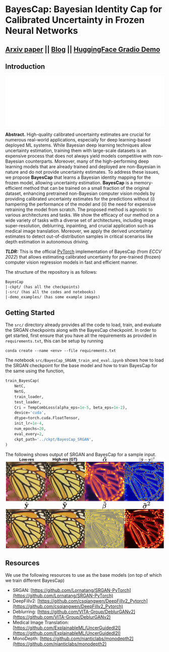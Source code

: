 # BayesCap: Bayesian Identity Cap for Calibrated Uncertainty in Frozen Neural Networks
## [Arxiv paper]() || [Blog]() || [HuggingFace Gradio Demo]()

## Introduction
![BayesCap teaser](./figs/BayesCap.gif)

**Abstract.** High-quality calibrated uncertainty estimates are crucial for numerous real-world applications, especially for deep learning-based deployed ML systems. While Bayesian deep learning techniques allow uncertainty estimation, training them with large-scale datasets is an expensive process that does not always yield models competitive with non-Bayesian counterparts. Moreover, many of the high-performing deep learning models that are already trained and deployed are non-Bayesian in nature and do not provide uncertainty estimates. 
To address these issues, we propose **BayesCap** that learns a Bayesian identity mapping for the frozen model, allowing uncertainty estimation. **BayesCap** is a memory-efficient method that can be trained on a small fraction of the original dataset, enhancing pretrained non-Bayesian computer vision models by providing calibrated uncertainty estimates for the predictions without (i) hampering the performance of the model and (ii) the need for expensive retraining the model from scratch. The proposed method is agnostic to various architectures and tasks. We show the efficacy of our method on a wide variety of tasks with a diverse set of architectures, including image super-resolution, deblurring, inpainting, and crucial application such as medical image translation. Moreover, 
we apply the derived uncertainty estimates to detect out-of-distribution samples in critical scenarios like depth estimation in autonomous driving.


***TLDR:*** This is the official [PyTorch](https://pytorch.org/) implementation of BayesCap (from *ECCV 2022*) that allows estimating calibrated uncertainty for pre-trained (frozen) computer vision regression models in fast and efficient manner.

The structure of the repository is as follows:
```
BayesCap
|-ckpt/ (has all the checkpoints)
|-src/ (has all the codes and notebooks)
|-demo_examples/ (has some example images)
```

## Getting Started

The `src/` directory already provides all the code to load, train, and evaluate the SRGAN checkpoints along with the BayesCap checkpoint. In order to get started, first ensure that you have all the requirements as provided in `requirements.txt`, this can be setup by running
```
conda create --name <env> --file requirements.txt
```

The notebook `src/BayesCap_SRGAN_train_and_eval.ipynb` shows how to load the SRGAN checkpoint for the base model and how to train BayesCap for the same using the function,
```python
train_BayesCap(
	NetC,
	NetG,
	train_loader,
	test_loader,
	Cri = TempCombLoss(alpha_eps=1e-5, beta_eps=1e-2),
	device='cuda',
	dtype=torch.cuda.FloatTensor,
	init_lr=1e-4,
	num_epochs=20,
	eval_every=2,
	ckpt_path='../ckpt/BayesCap_SRGAN',
)
```

The following shows output of SRGAN and BayesCap for a sample input.
![butterfly_srgan_bayescap](./figs/srgan_bayescap_buttefly.png)

## Resources

We use the following resources to use as the base models (on top of which we train different BayesCap)

- SRGAN: [https://github.com/Lornatang/SRGAN-PyTorch](https://github.com/Lornatang/SRGAN-PyTorch)
- DeepFillv2: [https://github.com/csqiangwen/DeepFillv2_Pytorch](https://github.com/csqiangwen/DeepFillv2_Pytorch)
- Deblurring: [https://github.com/VITA-Group/DeblurGANv2](https://github.com/VITA-Group/DeblurGANv2)
- Medical Image Translation: [https://github.com/ExplainableML/UncerGuidedI2I](https://github.com/ExplainableML/UncerGuidedI2I) 
- MonoDepth: [https://github.com/nianticlabs/monodepth2](https://github.com/nianticlabs/monodepth2)



